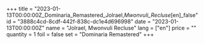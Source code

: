 +++
title = "2023-01-13T00:00:00Z_Dominaria_Remastered_Jolrael,_Mwonvuli_Recluse_[en]_false"
id = "3888c4cd-8cdf-442f-838c-dc1e4d696998"
date = "2023-01-13T00:00:00Z"
name = "Jolrael, Mwonvuli Recluse"
lang = ["en"]
price = ""
quantity = 1
foil = false
set = "Dominaria Remastered"
+++
